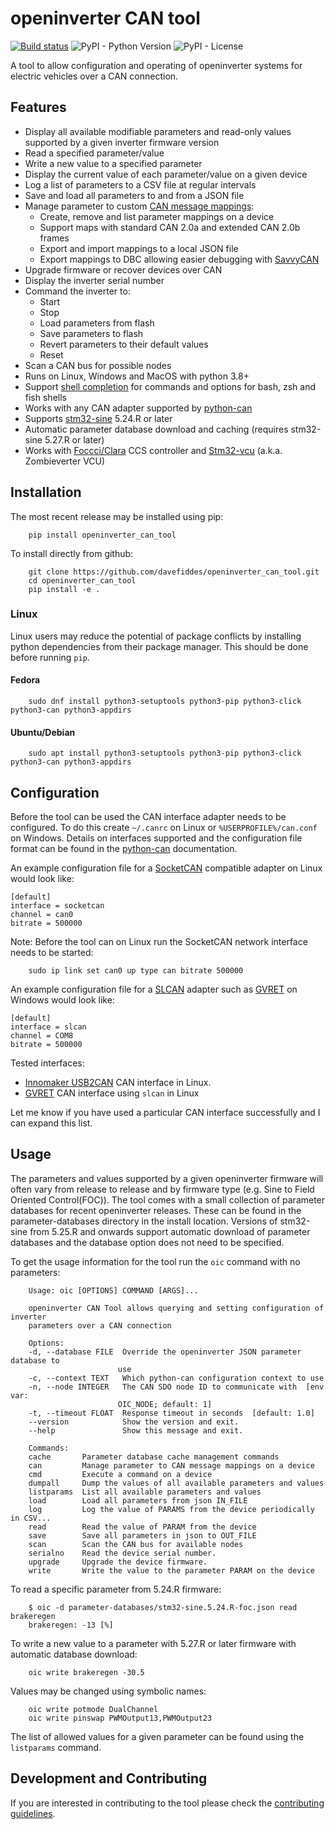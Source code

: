 # openinverter CAN tool

[![Build status](../../actions/workflows/test.yml/badge.svg)](../../actions/workflows/test.yml)
![PyPI - Python Version](https://img.shields.io/pypi/pyversions/openinverter-can-tool)
![PyPI - License](https://img.shields.io/pypi/l/openinverter-can-tool)

A tool to allow configuration and operating of openinverter systems for
electric vehicles over a CAN connection.

## Features

* Display all available modifiable parameters and read-only values supported by a given inverter firmware version
* Read a specified parameter/value
* Write a new value to a specified parameter
* Display the current value of each parameter/value on a given device
* Log a list of parameters to a CSV file at regular intervals
* Save and load all parameters to and from a JSON file
* Manage parameter to custom [CAN message mappings](https://github.com/davefiddes/openinverter-can-tool/blob/main/docs/can-mapping.md):
  * Create, remove and list parameter mappings on a device
  * Support maps with standard CAN 2.0a and extended CAN 2.0b frames
  * Export and import mappings to a local JSON file
  * Export mappings to DBC allowing easier debugging with [SavvyCAN](https://savvycan.com/)
* Upgrade firmware or recover devices over CAN
* Display the inverter serial number
* Command the inverter to:
  * Start
  * Stop
  * Load parameters from flash
  * Save parameters to flash
  * Revert parameters to their default values
  * Reset
* Scan a CAN bus for possible nodes
* Runs on Linux, Windows and MacOS with python 3.8+
* Support [shell completion](https://github.com/davefiddes/openinverter-can-tool/blob/main/docs/shell-completion.md) for commands and options for bash, zsh and fish shells
* Works with any CAN adapter supported by [python-can](https://pypi.org/project/python-can/)
* Supports [stm32-sine](https://github.com/jsphuebner/stm32-sine) 5.24.R or later
* Automatic parameter database download and caching (requires stm32-sine 5.27.R or later)
* Works with [Foccci/Clara](https://github.com/uhi22/ccs32clara) CCS controller and [Stm32-vcu](https://github.com/damienmaguire/Stm32-vcu) (a.k.a. Zombieverter VCU)

## Installation

The most recent release may be installed using pip:

```text
    pip install openinverter_can_tool
```

To install directly from github:

```text
    git clone https://github.com/davefiddes/openinverter_can_tool.git
    cd openinverter_can_tool
    pip install -e .
```

### Linux

Linux users may reduce the potential of package conflicts by installing python dependencies from their package manager. This should be done before running `pip`.

#### Fedora

```text
    sudo dnf install python3-setuptools python3-pip python3-click python3-can python3-appdirs
```

#### Ubuntu/Debian

```text
    sudo apt install python3-setuptools python3-pip python3-click python3-can python3-appdirs
```

## Configuration

Before the tool can be used the CAN interface adapter needs to be configured. To do this create `~/.canrc` on Linux or `%USERPROFILE%/can.conf` on Windows. Details on interfaces supported and the configuration file format can be found in the [python-can](https://python-can.readthedocs.io/en/stable/installation.html) documentation.

An example configuration file for a [SocketCAN](https://python-can.readthedocs.io/en/stable/interfaces/socketcan.html) compatible adapter on Linux would look like:

```text
[default]
interface = socketcan
channel = can0
bitrate = 500000
```

Note: Before the tool can on Linux run the SocketCAN network interface needs to be started:

```text
    sudo ip link set can0 up type can bitrate 500000
```

An example configuration file for a [SLCAN](https://python-can.readthedocs.io/en/stable/interfaces/slcan.html) adapter such as [GVRET](https://github.com/collin80/GVRET) on Windows would look like:

```text
[default]
interface = slcan
channel = COM8
bitrate = 500000
```

Tested interfaces:

* [Innomaker USB2CAN](https://www.inno-maker.com/product/usb2can-cable/) CAN interface in Linux.
* [GVRET](https://github.com/collin80/GVRET) CAN interface using `slcan` in Linux

Let me know if you have used a particular CAN interface successfully and I can expand this list.

## Usage

The parameters and values supported by a given openinverter firmware will often vary from release to release and by firmware type (e.g. Sine to Field Oriented Control(FOC)). The tool comes with a small collection of  parameter databases for recent openinverter releases. These can be found in the parameter-databases directory in the install location. Versions of stm32-sine from 5.25.R and onwards support automatic download of parameter databases and the database option does not need to be specified.

To get the usage information for the tool run the `oic` command with no parameters:

```text
    Usage: oic [OPTIONS] COMMAND [ARGS]...

    openinverter CAN Tool allows querying and setting configuration of inverter
    parameters over a CAN connection

    Options:
    -d, --database FILE  Override the openinverter JSON parameter database to
                        use
    -c, --context TEXT   Which python-can configuration context to use
    -n, --node INTEGER   The CAN SDO node ID to communicate with  [env var:
                        OIC_NODE; default: 1]
    -t, --timeout FLOAT  Response timeout in seconds  [default: 1.0]
    --version            Show the version and exit.
    --help               Show this message and exit.

    Commands:
    cache       Parameter database cache management commands
    can         Manage parameter to CAN message mappings on a device
    cmd         Execute a command on a device
    dumpall     Dump the values of all available parameters and values
    listparams  List all available parameters and values
    load        Load all parameters from json IN_FILE
    log         Log the value of PARAMS from the device periodically in CSV...
    read        Read the value of PARAM from the device
    save        Save all parameters in json to OUT_FILE
    scan        Scan the CAN bus for available nodes
    serialno    Read the device serial number.
    upgrade     Upgrade the device firmware.
    write       Write the value to the parameter PARAM on the device
```

To read a specific parameter from 5.24.R firmware:

```text
    $ oic -d parameter-databases/stm32-sine.5.24.R-foc.json read brakeregen
    brakeregen: -13 [%]
```

To write a new value to a parameter with 5.27.R or later firmware with automatic database download:

```text
    oic write brakeregen -30.5
```

Values may be changed using symbolic names:

```text
    oic write potmode DualChannel
    oic write pinswap PWMOutput13,PWMOutput23
```

The list of allowed values for a given parameter can be found using the `listparams` command.

## Development and Contributing

If you are interested in contributing to the tool please check the [contributing guidelines](https://github.com/davefiddes/openinverter-can-tool/blob/main/docs/CONTRIBUTING.md).
